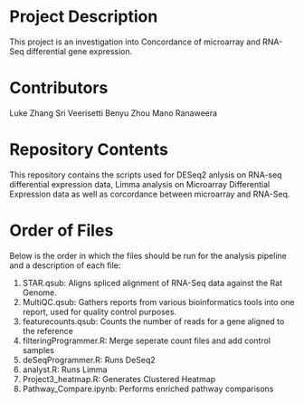# Project Description

This project is an investigation into Concordance of microarray and RNA-Seq differential gene expression.
# Contributors

Luke Zhang
Sri Veerisetti 
Benyu Zhou
Mano Ranaweera 

# Repository Contents

This repository contains the scripts used for DESeq2 anlysis on RNA-seq differential expression data, Limma analysis on Microarray Differential Expression data as well as corcordance between microarray and RNA-Seq. 

# Order of Files

Below is the order in which the files should be run for the analysis pipeline and a description of each file: 

1. STAR.qsub: Aligns spliced alignment of RNA-Seq data against the Rat Genome. 
2. MultiQC.qsub: Gathers reports from various bioinformatics tools into one report, used for quality control purposes. 
3. featurecounts.qsub: Counts the number of reads for a gene aligned to the reference 
4. filteringProgrammer.R: Merge seperate count files and add control samples 
5. deSeqProgrammer.R: Runs DeSeq2 
6. analyst.R: Runs Limma 
7. Project3_heatmap.R: Generates Clustered Heatmap 
8. Pathway_Compare.ipynb: Performs enriched pathway comparisons 
